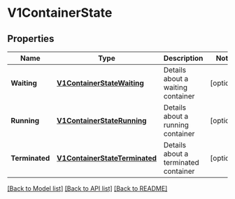 # V1ContainerState

## Properties
Name | Type | Description | Notes
------------ | ------------- | ------------- | -------------
**Waiting** | [**V1ContainerStateWaiting**](V1ContainerStateWaiting.md) | Details about a waiting container | [optional] 
**Running** | [**V1ContainerStateRunning**](V1ContainerStateRunning.md) | Details about a running container | [optional] 
**Terminated** | [**V1ContainerStateTerminated**](V1ContainerStateTerminated.md) | Details about a terminated container | [optional] 

[[Back to Model list]](../README.md#documentation-for-models) [[Back to API list]](../README.md#documentation-for-api-endpoints) [[Back to README]](../README.md)


